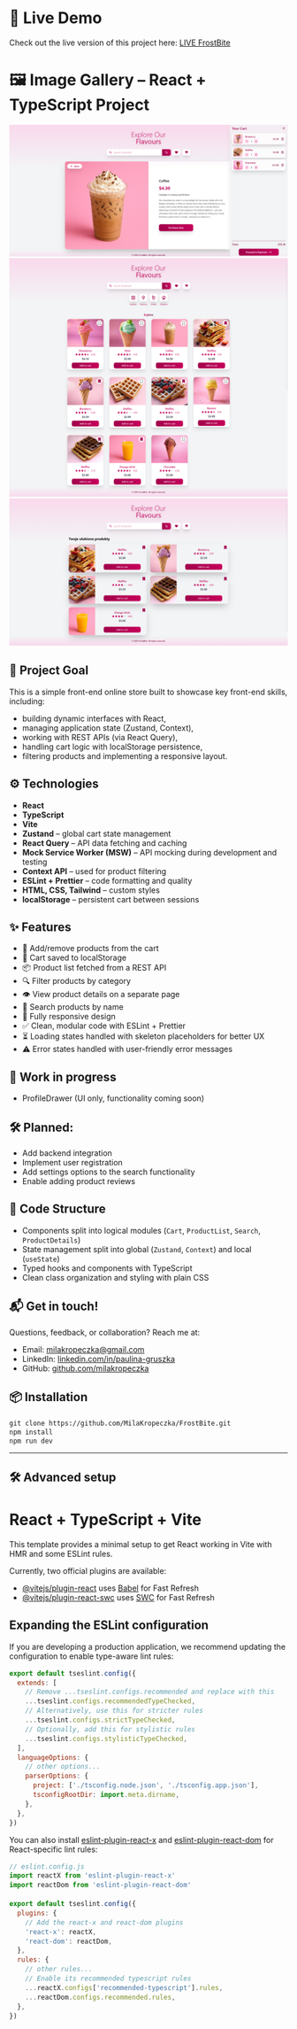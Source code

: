 # 🚀 Live Demo

Check out the live version of this project here:  [LIVE FrostBite](https://milakropeczka.github.io/FrostBite/)

# 🖼 Image Gallery – React + TypeScript Project

![Project Preview 1](./public/2.png)
![Project Preview 2](./public/1.png)
![Project Preview 3](./public/3.png)

## 🎯 Project Goal

This is a simple front-end online store built to showcase key front-end skills, including:
- building dynamic interfaces with React,  
- managing application state (Zustand, Context),  
- working with REST APIs (via React Query),  
- handling cart logic with localStorage persistence,  
- filtering products and implementing a responsive layout. 

## ⚙️ Technologies

- **React**
- **TypeScript**
- **Vite**
- **Zustand** – global cart state management  
- **React Query** – API data fetching and caching
- **Mock Service Worker (MSW)** – API mocking during development and testing
- **Context API** – used for product filtering  
- **ESLint + Prettier** – code formatting and quality  
- **HTML, CSS, Tailwind** – custom styles  
- **localStorage** – persistent cart between sessions 

## ✨ Features

- 🧾 Add/remove products from the cart  
- 💾 Cart saved to localStorage  
- 📦 Product list fetched from a REST API  
- 🔍 Filter products by category  
- 👁️ View product details on a separate page  
- 🔎 Search products by name  
- 📱 Fully responsive design  
- ✅ Clean, modular code with ESLint + Prettier
- ⏳ Loading states handled with skeleton placeholders for better UX
- ⚠️ Error states handled with user-friendly error messages

## 🚧 Work in progress
- ProfileDrawer (UI only, functionality coming soon)

## 🛠️ Planned:
- Add backend integration
- Implement user registration  
- Add settings options to the search functionality  
- Enable adding product reviews

## 📂 Code Structure

- Components split into logical modules (`Cart`, `ProductList`, `Search`, `ProductDetails`)
- State management split into global (`Zustand`, `Context`) and local (`useState`)
- Typed hooks and components with TypeScript
- Clean class organization and styling with plain CSS

## 📬 Get in touch!

Questions, feedback, or collaboration? Reach me at:

- Email: milakropeczka@gmail.com  
- LinkedIn: [linkedin.com/in/paulina-gruszka](https://linkedin.com/in/paulina-gruszka-414931b5)
- GitHub: [github.com/milakropeczka](https://github.com/milakropeczka)

## 📦 Installation
    git clone https://github.com/MilaKropeczka/FrostBite.git
    npm install
    npm run dev
  
---

## 🛠 Advanced setup 

# React + TypeScript + Vite

This template provides a minimal setup to get React working in Vite with HMR and some ESLint rules.

Currently, two official plugins are available:

- [@vitejs/plugin-react](https://github.com/vitejs/vite-plugin-react/blob/main/packages/plugin-react/README.md) uses [Babel](https://babeljs.io/) for Fast Refresh
- [@vitejs/plugin-react-swc](https://github.com/vitejs/vite-plugin-react-swc) uses [SWC](https://swc.rs/) for Fast Refresh

## Expanding the ESLint configuration

If you are developing a production application, we recommend updating the configuration to enable type-aware lint rules:

```js
export default tseslint.config({
  extends: [
    // Remove ...tseslint.configs.recommended and replace with this
    ...tseslint.configs.recommendedTypeChecked,
    // Alternatively, use this for stricter rules
    ...tseslint.configs.strictTypeChecked,
    // Optionally, add this for stylistic rules
    ...tseslint.configs.stylisticTypeChecked,
  ],
  languageOptions: {
    // other options...
    parserOptions: {
      project: ['./tsconfig.node.json', './tsconfig.app.json'],
      tsconfigRootDir: import.meta.dirname,
    },
  },
})
```

You can also install [eslint-plugin-react-x](https://github.com/Rel1cx/eslint-react/tree/main/packages/plugins/eslint-plugin-react-x) and [eslint-plugin-react-dom](https://github.com/Rel1cx/eslint-react/tree/main/packages/plugins/eslint-plugin-react-dom) for React-specific lint rules:

```js
// eslint.config.js
import reactX from 'eslint-plugin-react-x'
import reactDom from 'eslint-plugin-react-dom'

export default tseslint.config({
  plugins: {
    // Add the react-x and react-dom plugins
    'react-x': reactX,
    'react-dom': reactDom,
  },
  rules: {
    // other rules...
    // Enable its recommended typescript rules
    ...reactX.configs['recommended-typescript'].rules,
    ...reactDom.configs.recommended.rules,
  },
})
```
